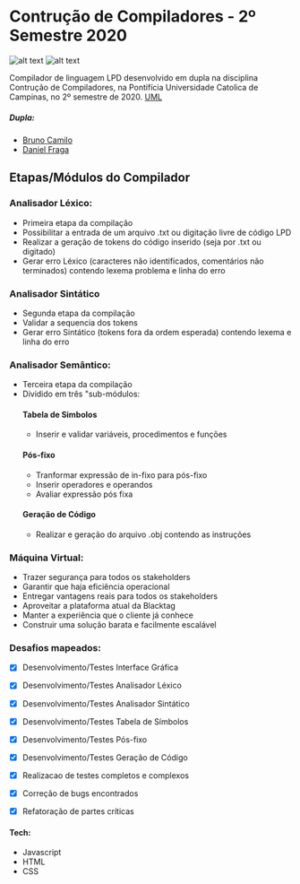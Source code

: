 # **Contrução de Compiladores - 2º Semestre 2020**

![alt text](https://img.shields.io/badge/backend-Ok!-brightgreen) ![alt text](https://img.shields.io/badge/frontend-Ok!-brightgreen)


Compilador de linguagem LPD desenvolvido em dupla na disciplina Contrução de Compiladores, na Pontifícia Universidade Catolica de Campinas, no 2º semestre de 2020.
[UML](https://google.com)
##### Dupla:
  - [Bruno Camilo](https://www.linkedin.com/in/bruno-camilo-silv%C3%A9rio-546067159/)
  - [Daniel Fraga](https://www.linkedin.com/in/daniel-a-fraga/)
 


## Etapas/Módulos do Compilador
### Analisador Léxico:
- Primeira etapa da compilação
- Possibilitar a entrada de um arquivo .txt ou digitação livre de código LPD
- Realizar a geração de tokens do código inserido (seja por .txt ou digitado)
- Gerar erro Léxico (caracteres não identificados, comentários não terminados) contendo lexema problema e linha do erro


### Analisador Sintático
- Segunda etapa da compilação
- Validar a sequencia dos tokens
- Gerar erro Sintático (tokens fora da ordem esperada) contendo lexema e linha do erro


### Analisador Semântico:
- Terceira etapa da compilação
- Dividido em três "sub-módulos:
  #### Tabela de Simbolos
    - Inserir e validar variáveis, procedimentos e funções
  #### Pós-fixo
    - Tranformar expressão de in-fixo para pós-fixo
    - Inserir operadores e operandos
    - Avaliar expressão pós fixa
  #### Geração de Código
  - Realizar e geração do arquivo .obj contendo as instruções



### Máquina Virtual:
- Trazer segurança para todos os stakeholders
- Garantir que haja eficiência operacional
- Entregar vantagens reais para todos os stakeholders
- Aproveitar a plataforma atual da Blacktag
- Manter a experiência que o cliente já conhece
- Construir uma solução barata e facilmente escalável


### Desafios mapeados:
  - [x] Desenvolvimento/Testes Interface Gráfica
  - [x] Desenvolvimento/Testes Analisador Léxico
  - [x] Desenvolvimento/Testes Analisador Sintático
  - [x] Desenvolvimento/Testes Tabela de Símbolos
  - [x] Desenvolvimento/Testes Pós-fixo
  - [x] Desenvolvimento/Testes Geração de Código
  - [x] Realizacao de testes completos e complexos
  - [x] Correção de bugs encontrados
  - [x] Refatoração de partes críticas
  

#### Tech:
- Javascript
- HTML
- CSS
